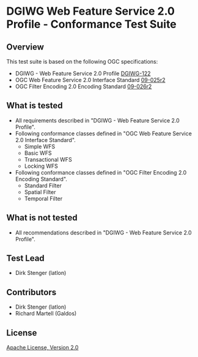 # DGIWG Web Feature Service 2.0 Profile - Conformance Test Suite

## Overview

This test suite is based on the following OGC specifications:

  - DGIWG - Web Feature Service 2.0 Profile [DGIWG-122](https://portal.dgiwg.org/files/?artifact_id=11487&format=pdf)
  - OGC Web Feature Service 2.0 Interface Standard [09-025r2](http://docs.opengeospatial.org/is/09-025r2/09-025r2.html)
  - OGC Filter Encoding 2.0 Encoding Standard [09-026r2](http://docs.opengeospatial.org/is/09-026r2/09-026r2.html)

## What is tested

  - All requirements described in "DGIWG - Web Feature Service 2.0 Profile".
  - Following conformance classes defined in "OGC Web Feature Service 2.0 Interface Standard".
    - Simple WFS
    - Basic WFS
    - Transactional WFS
    - Locking WFS
  - Following conformance classes defined in "OGC Filter Encoding 2.0 Encoding Standard".
    - Standard Filter
    - Spatial Filter
    - Temporal Filter

## What is not tested

  - All recommendations described in "DGIWG - Web Feature Service 2.0 Profile".

## Test Lead

  - Dirk Stenger (latlon)
   
##  Contributors

  - Dirk Stenger (latlon)
  - Richard Martell (Galdos)

##  License

[Apache License, Version 2.0](http://opensource.org/licenses/Apache-2.0 "Apache License")